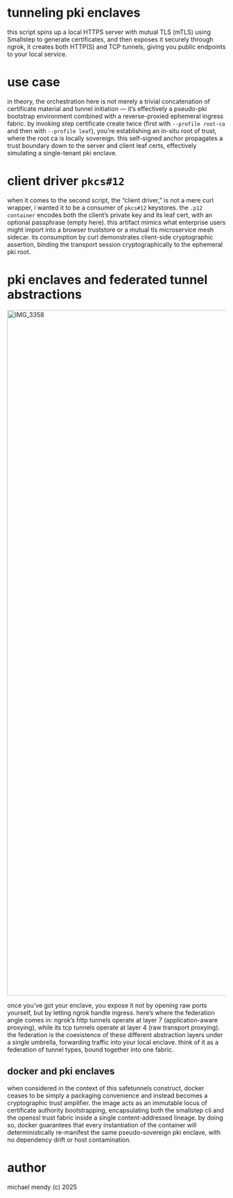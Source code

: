 # tunneling pki enclaves

this script spins up a local HTTPS server with mutual TLS (mTLS) using Smallstep to generate certificates, and then exposes it securely through ngrok, it creates both HTTP(S) and TCP tunnels, giving you public endpoints to your local service.

# use case 

in theory, the orchestration here is not merely a trivial concatenation of certificate material and tunnel initiation — it’s effectively a pseudo-pki bootstrap environment combined with a reverse-proxied ephemeral ingress fabric. by invoking step certificate create twice (first with `--profile root-ca` and then with `--profile leaf`), you’re establishing an in-situ root of trust, where the root ca is locally sovereign. this self-signed anchor propagates a trust boundary down to the server and client leaf certs, effectively simulating a single-tenant pki enclave.

# client driver `pkcs#12`

when it comes to the second script, the “client driver,” is not a mere curl wrapper, i wanted it to be a consumer of `pkcs#12` keystores. the `.p12 container` encodes both the client’s private key and its leaf cert, with an optional passphrase (empty here). this artifact mimics what enterprise users might import into a browser truststore or a mutual tls microservice mesh sidecar. its consumption by curl demonstrates client-side cryptographic assertion, binding the transport session cryptographically to the ephemeral pki root.  

# pki enclaves and federated tunnel abstractions 

<img width="1983" height="1581" alt="IMG_3358" src="https://github.com/user-attachments/assets/144d5ebb-ab2c-4dbc-881a-fe89126ea9bc" />

once you’ve got your enclave, you expose it not by opening raw ports yourself, but by letting ngrok handle ingress. here’s where the federation angle comes in: ngrok’s http tunnels operate at layer 7 (application-aware proxying), while its tcp tunnels operate at layer 4 (raw transport proxying). the federation is the coexistence of these different abstraction layers under a single umbrella, forwarding traffic into your local enclave. think of it as a federation of tunnel types, bound together into one fabric.

## docker and pki enclaves 

when considered in the context of this safetunnels construct, docker ceases to be simply a packaging convenience and instead becomes a cryptographic trust amplifier. the image acts as an immutable locus of certificate authority bootstrapping, encapsulating both the smallstep cli and the openssl trust fabric inside a single content-addressed lineage. by doing so, docker guarantees that every instantiation of the container will deterministically re-manifest the same pseudo-sovereign pki enclave, with no dependency drift or host contamination.

# author
michael mendy (c) 2025
